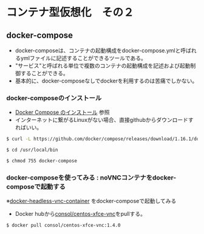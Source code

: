 # コンテナ型仮想化　その２
## docker-compose
- docker-composeは、コンテナの起動構成をdocker-compose.ymlと呼ばれるymlファイルに記述することができるツールである。
- "サービス"と呼ばれる単位で複数のコンテナの起動構成を記述および起動制御することができる。
- 基本的に、docker-composeなしでdockerを利用するのは苦痛でしかない。

### docker-composeのインストール
- [Docker Compose のインストール](https://docs.docker.jp/compose/install.html) 参照
- インターネットに繋がるLinuxがない場合、直接githubからダウンロードすればいい。

```bash
$ curl -L https://github.com/docker/compose/releases/download/1.16.1/docker-compose-`uname -s`-`uname -m` -o /usr/local/bin/docker-compose

$ cd /usr/local/bin

$ chmod 755 docker-compose

```

### docker-composeを使ってみる : noVNCコンテナをdocker-composeで起動する
※[docker-headless-vnc-container](https://github.com/ConSol/docker-headless-vnc-container) をdocker-composeで起動してみる

- Docker hubから[consol/centos-xfce-vnc](https://hub.docker.com/r/consol/centos-xfce-vnc)をpullする。
```bash
$ docker pull consol/centos-xfce-vnc:1.4.0
```


